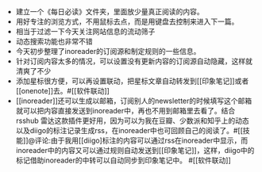 - 建立一个《每日必读》文件夹，里面放少量真正阅读的内容。
- 用好专注的浏览方式，不用鼠标去点，而是用键盘去控制来进入下一篇。
- 相当于过滤一下今天关注网站信息的流动筛子
- 动态搜索功能也非常不错
- 今天初步整理了inoreader的订阅源和制定规则的一些信息。
- 针对订阅内容太多的情况，可以设置没有更新内容的订阅源自动隐藏，这样就清爽了不少
- 添加星标很方便，可以再设置联动，把星标文章自动转发到[[印象笔记]]或者[[onenote]]去。#[[软件联动]] 
- [[inoreader]]还可以生成以邮箱，订阅别人的newsletter的时候填写这个邮箱就可以把内容直接发送到inoreader中，再也不用到邮箱里去看了。结合rsshub 雷达这款插件更好用，因为可以为我在豆瓣、少数派和知乎上的动态以及diigo的标注记录生成rss，在inoreader中也可回顾自己的阅读了。#[[技能]]@评论:由于我用[[diigo]标注的内容可以通过rss在inoreader中显示，而inoreader中的内容又可以通过规则自动发送到[[印象笔记]]，这样，diigo中的标记借助inoreader的中转可以自动同步到印象笔记中。 #[[软件联动]]
